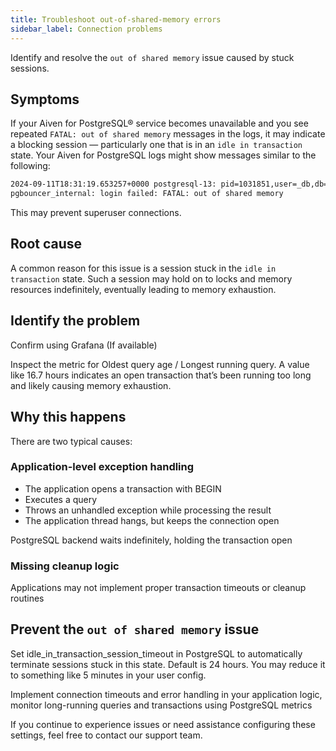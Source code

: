 ```yaml
---
title: Troubleshoot out-of-shared-memory errors
sidebar_label: Connection problems
---
```


Identify and resolve the `out of shared memory` issue caused by stuck sessions.

## Symptoms

If your Aiven for PostgreSQL® service becomes unavailable and you see repeated `FATAL: out
of shared memory` messages in the logs, it may indicate a blocking session — particularly
one that is in an `idle in transaction` state. Your Aiven for PostgreSQL logs might show
messages similar to the following:

```bash
2024-09-11T18:31:19.653257+0000 postgresql-13: pid=1031851,user=_db,db=_db FATAL: out of shared memory
pgbouncer_internal: login failed: FATAL: out of shared memory
```

This may prevent superuser connections.

## Root cause

A common reason for this issue is a session stuck in the `idle in transaction` state. Such
a session may hold on to locks and memory resources indefinitely, eventually leading to
memory exhaustion.

## Identify the problem

Confirm using Grafana (If available)

Inspect the metric for Oldest query age / Longest running query. A value like 16.7 hours
indicates an open transaction that’s been running too long and likely causing memory exhaustion.

## Why this happens

There are two typical causes:

### Application-level exception handling

- The application opens a transaction with BEGIN
- Executes a query
- Throws an unhandled exception while processing the result
- The application thread hangs, but keeps the connection open

PostgreSQL backend waits indefinitely, holding the transaction open

### Missing cleanup logic

Applications may not implement proper transaction timeouts or cleanup routines

## Prevent the `out of shared memory` issue

Set idle_in_transaction_session_timeout in PostgreSQL to automatically terminate sessions
stuck in this state. Default is 24 hours. You may reduce it to something like 5 minutes in
your user config.

Implement connection timeouts and error handling in your application logic, monitor
long-running queries and transactions using PostgreSQL metrics

If you continue to experience issues or need assistance configuring these settings, feel
free to contact our support team.
